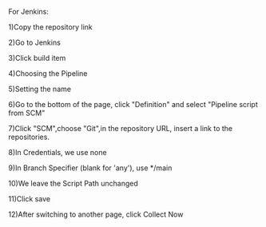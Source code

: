 
For Jenkins:


1)Copy the repository link

2)Go to Jenkins

3)Сlick build item 

4)Choosing the Pipeline

5)Setting the name

6)Go to the bottom of the page, click "Definition" and select "Pipeline script from SCM"

7)Click "SCM",choose "Git",in the repository URL, insert a link to the repositories.

8)In Credentials, we use none

9)In Branch Specifier (blank for 'any'), use */main

10)We leave the Script Path unchanged

11)Click save

12)After switching to another page, click Collect Now